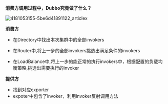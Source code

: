 **消费方调用过程中，Dubbo究竟做了什么？**



![4181053155-5be6d41891122_articlex](https://ws1.sinaimg.cn/large/006tNbRwgy1fxz867tz01j30h20b6t9o.jpg)



**消费方**

- 在Directory中找出本次集群中的全部invokers

- 在Router中,将上一步的全部invokers挑选出满足条件的invokers

- 在LoadBalance中,将上一步的能正常的执行invokers中，根据配置的负载均衡策略,挑选出需要执行的invoker



**提供方**

- 找到对应exporter
- expoter中包含了invoker，利用invoker反射调用方法






